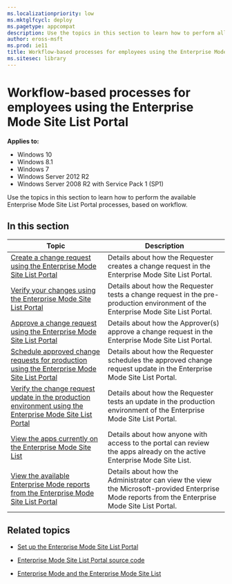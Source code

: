```yaml
---
ms.localizationpriority: low
ms.mktglfcycl: deploy
ms.pagetype: appcompat
description: Use the topics in this section to learn how to perform all of the workflow-related processes in the Enterprise Mode Site List Portal.
author: eross-msft
ms.prod: ie11
title: Workflow-based processes for employees using the Enterprise Mode Site List Portal (Internet Explorer 11 for IT Pros)
ms.sitesec: library
---
```



# Workflow-based processes for employees using the Enterprise Mode Site List Portal

**Applies to:**

-   Windows 10
-   Windows 8.1
-   Windows 7
-   Windows Server 2012 R2
-   Windows Server 2008 R2 with Service Pack 1 (SP1)

Use the topics in this section to learn how to perform the available Enterprise Mode Site List Portal processes, based on workflow.

## In this section
|Topic                                                          |Description                                                                        |
|---------------------------------------------------------------|-----------------------------------------------------------------------------------|
|[Create a change request using the Enterprise Mode Site List Portal](create-change-request-enterprise-mode-portal.md)|Details about how the Requester creates a change request in the Enterprise Mode Site List Portal.|
|[Verify your changes using the Enterprise Mode Site List Portal](verify-changes-preprod-enterprise-mode-portal.md)|Details about how the Requester tests a change request in the pre-production environment of the Enterprise Mode Site List Portal.|
|[Approve a change request using the Enterprise Mode Site List Portal](approve-change-request-enterprise-mode-portal.md)|Details about how the Approver(s) approve a change request in the Enterprise Mode Site List Portal.|
|[Schedule approved change requests for production using the Enterprise Mode Site List Portal](schedule-production-change-enterprise-mode-portal.md)|Details about how the Requester schedules the approved change request update in the Enterprise Mode Site List Portal.|
|[Verify the change request update in the production environment using the Enterprise Mode Site List Portal](verify-changes-production-enterprise-mode-portal.md)|Details about how the Requester tests an update in the production environment of the Enterprise Mode Site List Portal.|
|[View the apps currently on the Enterprise Mode Site List](view-apps-enterprise-mode-site-list.md)|Details about how anyone with access to the portal can review the apps already on the active Enterprise Mode Site List.|
|[View the available Enterprise Mode reports from the Enterprise Mode Site List Portal](view-enterprise-mode-reports-for-portal.md) |Details about how the Administrator can view the view the Microsoft-provided Enterprise Mode reports from the Enterprise Mode Site List Portal. |


## Related topics
- [Set up the Enterprise Mode Site List Portal](set-up-enterprise-mode-portal.md)

- [Enterprise Mode Site List Portal source code](https://github.com/MicrosoftEdge/enterprise-mode-site-list-portal)

- [Enterprise Mode and the Enterprise Mode Site List](what-is-enterprise-mode.md)